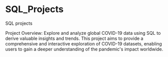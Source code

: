 # SQL_Projects
SQL projects

Project Overview:
Explore and analyze global COVID-19 data using SQL to derive valuable insights and trends. This project aims to provide a comprehensive and interactive exploration of COVID-19 datasets, enabling users to gain a deeper understanding of the pandemic's impact worldwide.
